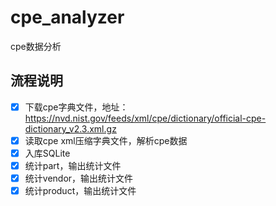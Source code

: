 # cpe_analyzer
cpe数据分析

## 流程说明
- [x] 下载cpe字典文件，地址：https://nvd.nist.gov/feeds/xml/cpe/dictionary/official-cpe-dictionary_v2.3.xml.gz
- [x] 读取cpe xml压缩字典文件，解析cpe数据
- [x] 入库SQLite
- [x] 统计part，输出统计文件
- [x] 统计vendor，输出统计文件
- [x] 统计product，输出统计文件
